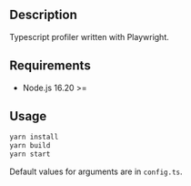 ## Description
Typescript profiler written with Playwright.

## Requirements
- Node.js 16.20 >=

## Usage

```bash
yarn install
yarn build
yarn start
```

Default values for arguments are in `config.ts`.